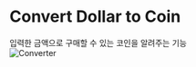 # Convert Dollar to Coin
입력한 금액으로 구매할 수 있는 코인을 알려주는 기능    
![Converter](https://github.com/hyer0705/react-met-on-a-rainy-day/assets/50125734/8382bf44-9148-4549-9fbc-835a65511baa)
